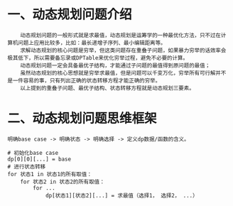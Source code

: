 # 一、动态规划问题介绍
        动态规划问题的一般形式就是求最值，动态规划是运筹学的一种最优化方法，只不过在计算机问题上应用比较多，比如：最长递增子序列、最小编辑距离等。
        求解动态规划的核心问题是穷举，但这类问题存在重叠子问题，如果暴力穷举的话效率会极其低下，所以需要备忘录或DPTable来优化穷举过程，避免不必要的计算。
        动态规划问题一定会具备最优子结构，才能通过子问题的最值得到原问题的最值；
        虽然动态规划的核心思想就是穷举求最值，但是问题可以千变万化，穷举所有可行解并不是一件容易的事，只有列出正确的状态转移方程才能正确的穷举。
        以上提到的重叠子问题、最优子结构、状态转移方程就是动态规划三要素。

# 二、动态规划问题思维框架
    明确base case -> 明确状态 -> 明确选择 -> 定义dp数据/函数的含义。
```
# 初始化base case
dp[0][0][...] = base
# 进行状态转移
for 状态1 in 状态1的所有取值：
    for 状态2 in 状态2的所有取值：
        for ...
            dp[状态1][状态2][...] = 求最值（选择1， 选择2， ...）
```
